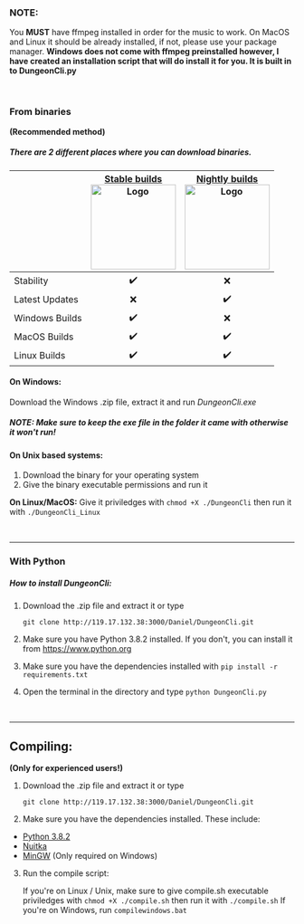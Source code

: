 ### NOTE:
You **MUST** have ffmpeg installed in order for the music to work. On MacOS and Linux it should be already installed, if not, please use your package manager. **Windows does not come with ffmpeg preinstalled however,
I have created an installation script that will do install it for you. It is built in to
DungeonCli.py**

<br>

### From binaries
**(Recommended method)**

##### There are 2 different places where you can download binaries.

‎| [Stable builds <br> <img src="http://pavela.net:3000/Daniel/DungeonCli/raw/branch/master/Images/Logos/stableTerminal.png" alt="Logo" width="150"/>](http://pavela.net:3000/Daniel/DungeonCli/releases)  | [Nightly builds <br> <img src="http://pavela.net:3000/Daniel/DungeonCli/raw/branch/master/Images/Logos/nightlyTerminal.png" alt="Logo" width="150"/>](http://pavela.net:8090/blue/organizations/jenkins/DungeonCI/activity) |
---            |         :-: |      :-:     |
Stability      | ✔️           | ❌
Latest Updates | ❌          | ✔️
Windows Builds | ✔️           | ❌
MacOS Builds   | ✔️           | ✔️
Linux Builds   | ✔️           | ✔️

#### On Windows:
Download the Windows .zip file, extract it and run *DungeonCli.exe*
##### NOTE: Make sure to keep the exe file in the folder it came with otherwise it won't run!

#### On Unix based systems:
1. Download the binary for your operating system
2. Give the binary executable permissions and run it

**On Linux/MacOS:**
Give it priviledges with `chmod +X ./DungeonCli` then run it with
`./DungeonCli_Linux`

<br>

---


### With Python

##### How to install DungeonCli:
1. Download the .zip file and extract it or type

	`git clone http://119.17.132.38:3000/Daniel/DungeonCli.git`
2. Make sure you have Python 3.8.2 installed. If you don't, you
can install it from https://www.python.org
3. Make sure you have the dependencies installed with `pip install -r requirements.txt`
4. Open the terminal in the directory and type `python DungeonCli.py`

<br>

---


## Compiling:
**(Only for experienced users!)**

1. Download the .zip file and extract it or type

	`git clone http://119.17.132.38:3000/Daniel/DungeonCli.git`
2. Make sure you have the dependencies installed. These include:
- [Python 3.8.2](https://www.python.org/downloads/)
- [Nuitka](https://nuitka.net/pages/download.html)
- [MinGW](https://osdn.net/projects/mingw/releases/) (Only required on Windows)
3. Run the compile script:

	If you're on Linux / Unix, make sure to give compile.sh executable
priviledges with `chmod +X ./compile.sh` then run it with `./compile.sh`
If you're on Windows, run `compilewindows.bat`
